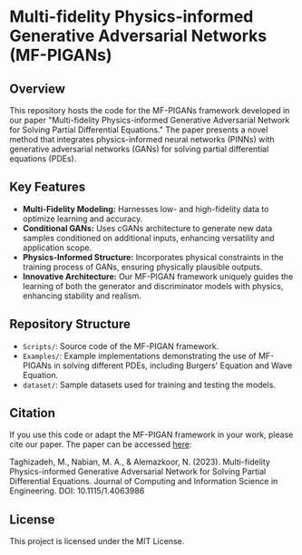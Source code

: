 # Multi-fidelity Physics-informed Generative Adversarial Networks (MF-PIGANs)

## Overview
This repository hosts the code for the MF-PIGANs framework developed in our paper "Multi-fidelity Physics-informed Generative Adversarial Network for Solving Partial Differential Equations." The paper presents a novel method that integrates physics-informed neural networks (PINNs) with generative adversarial networks (GANs) for solving partial differential equations (PDEs).

## Key Features
- **Multi-Fidelity Modeling:** Harnesses low- and high-fidelity data to optimize learning and accuracy\.
- **Conditional GANs:** Uses cGANs architecture to generate new data samples conditioned on additional inputs, enhancing versatility and application scope.
- **Physics-Informed Structure:** Incorporates physical constraints in the training process of GANs, ensuring physically plausible outputs.
- **Innovative Architecture:** Our MF-PIGAN framework uniquely guides the learning of both the generator and discriminator models with physics, enhancing stability and realism.

## Repository Structure
- `Scripts/`: Source code of the MF-PIGAN framework.
- `Examples/`: Example implementations demonstrating the use of MF-PIGANs in solving different PDEs, including Burgers' Equation and Wave Equation.
- `dataset/`: Sample datasets used for training and testing the models.


## Citation
If you use this code or adapt the MF-PIGAN framework in your work, please cite our paper. The paper can be accessed [here](https://www.researchgate.net/publication/375416132_Multi-fidelity_Physics-informed_Generative_Adversarial_Network_for_Solving_Partial_Differential_Equations):

Taghizadeh, M., Nabian, M. A., & Alemazkoor, N. (2023). Multi-fidelity Physics-informed Generative Adversarial Network for Solving Partial Differential Equations. Journal of Computing and Information Science in Engineering. DOI: 10.1115/1.4063986

## License
This project is licensed under the MIT License.
